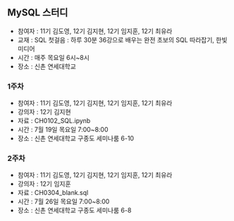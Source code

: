 ## MySQL 스터디
- 참여자 : 11기 김도영, 12기 김지현, 12기 임지훈, 12기 최유라
- 교재 : SQL 첫걸음 : 하루 30분 36강으로 배우는 완전 초보의 SQL 따라잡기, 한빛미디어
- 시간 : 매주 목요일 6시~8시
- 장소 : 신촌 연세대학교

### 1주차
- 참여자 : 11기 김도영, 12기 김지현, 12기 임지훈, 12기 최유라
- 강의자 : 12기 김지현
- 자료 : CH0102_SQL.ipynb
- 시간 : 7월 19일 목요일 7:00~8:00
- 장소 : 신촌 연세대학교 구종도 세미나룸 6-10

### 2주차
- 참여자 : 11기 김도영, 12기 김지현, 12기 임지훈, 12기 최유라
- 강의자 : 12기 임지훈
- 자료 : CH0304_blank.sql
- 시간 : 7월 26일 목요일 7:00~8:00
- 장소 : 신촌 연세대학교 구종도 세미나룸 6-8

